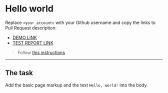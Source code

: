 # Hello world
Replace `<your_account>` with your Github username and copy the links to Pull Request description:
- [DEMO LINK](https://AllaSerhiienko.github.io/layout_hello-world/)
- [TEST REPORT LINK](https://AllaSerhiienko.github.io/layout_hello-world/report/html_report/)

> Follow [this instructions](https://mate-academy.github.io/layout_task-guideline/#how-to-solve-the-layout-tasks-on-github)
___

## The task
Add the basic page markup and the text `Hello, world!` into the body.
